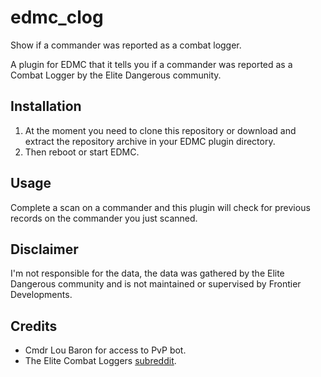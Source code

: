 # edmc_clog
Show if a commander was reported as a combat logger.

A plugin for EDMC that it tells you if a commander was reported as a Combat Logger by the Elite Dangerous community.

## Installation

1. At the moment you need to clone this repository or download and extract the repository archive in your EDMC plugin directory.
2. Then reboot or start EDMC.

## Usage

Complete a scan on a commander and this plugin will check for previous records on the commander you just scanned.

## Disclaimer

I'm not responsible for the data, the data was gathered by the Elite Dangerous community and is not maintained or supervised by Frontier Developments.

## Credits
 * Cmdr Lou Baron for access to PvP bot.
 * The Elite Combat Loggers [subreddit](https://www.reddit.com/r/EliteCombatLoggers/).